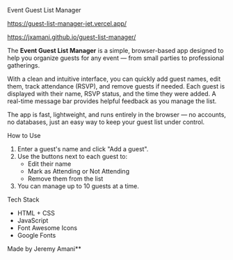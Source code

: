 Event Guest List Manager

https://guest-list-manager-jet.vercel.app/

https://jxamani.github.io/guest-list-manager/

The **Event Guest List Manager** is a simple, browser-based app designed to help you organize guests for any event — from small parties to professional gatherings.

With a clean and intuitive interface, you can quickly add guest names, edit them, track attendance (RSVP), and remove guests if needed. Each guest is displayed with their name, RSVP status, and the time they were added. A real-time message bar provides helpful feedback as you manage the list.

The app is fast, lightweight, and runs entirely in the browser — no accounts, no databases, just an easy way to keep your guest list under control.


 How to Use

1. Enter a guest's name and click "Add a guest".
2. Use the buttons next to each guest to:
   - Edit their name
   - Mark as Attending or Not Attending
   - Remove them from the list
3. You can manage up to 10 guests at a time.


Tech Stack

- HTML + CSS
- JavaScript 
- Font Awesome Icons
- Google Fonts



Made by Jeremy Amani**  

